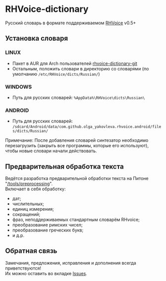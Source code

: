 RHVoice-dictionary
==================

Русский словарь в формате поддерживаемом [RHVoice](https://github.com/Olga-Yakovleva/RHVoice) v0.5+

## Установка словаря

### LINUX
* Пакет в AUR для Arch пользователей [rhvoice-dictionary-git](https://aur.archlinux.org/packages/rhvoice-dictionary-git/)
* Остальным, положить словари в директорию со словарями (по умолчанию `/etc/RHVoice/dicts/Russian/`)

### WINDOWS
* Путь для русских словарей: `%AppData%\RHVoice\dicts\Russian\`

### ANDROID
* Путь для русских словарей: `/sdcard/Android/data/com.github.olga_yakovleva.rhvoice.android/files/dicts/Russian/`

Примечание: После добавления словарей синтезатор необходимо перезагрузить (закрыть все программы, которые его используют), чтобы новые словари начали действовать.

## Предварительная обработка текста
Ведётся разработка предварительной обработки текста на Питоне "[/tools/preprocessing](https://github.com/vantu5z/RHVoice-dictionary/tree/check_words_form/tools/preprocessing)".<br>
Включает в себя обработку:

- дат;
- числительных;
- единиц измерения;
- сокращений;
- фраз, неподдерживаемых стандартным словарём RHvoice;
- преобразование римских чисел;
- преобразование греческих букв;
- и д.р.

## Обратная связь
Замечания, предложения, исправления и дополнения всегда приветствуются! <br>
Их можно оставить во вкладке [Issues](https://github.com/vantu5z/RHVoice-dictionary/issues).
